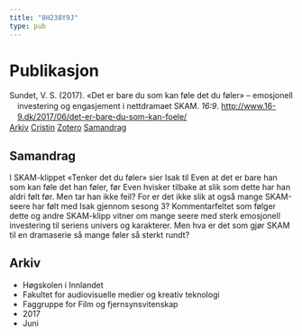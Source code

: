 ```yaml
---
title: "8H238Y9J"
type: pub
---
```

<h1>Publikasjon</h1>
<article id="csl-bib-container-8H238Y9J" class="csl-bib-container">
  <div class="csl-bib-body" style="line-height: 1.35; padding-left: 1em; text-indent:-1em;">
  <div class="csl-entry">Sundet, V. S. (2017). &#xAB;Det er bare du som kan f&#xF8;le det du f&#xF8;ler&#xBB; &#x2013; emosjonell investering og engasjement i nettdramaet SKAM. <i>16:9</i>. <a href="http://www.16-9.dk/2017/06/det-er-bare-du-som-kan-foele/">http://www.16-9.dk/2017/06/det-er-bare-du-som-kan-foele/</a></div>
</div>
  <div class="csl-bib-buttons">
    <a href="#taxonomy-article-8H238Y9J" class="csl-bib-button">Arkiv</a>
    <a href="https://app.cristin.no/results/show.jsf?id=1478914" alt="Cristin URL" class="csl-bib-button">Cristin</a>
    <a href="http://zotero.org/groups/5402882/items/8H238Y9J" alt="Zotero URL" class="csl-bib-button">Zotero</a>
    <a href="#abstract-article-8H238Y9J" class="csl-bib-button">Samandrag</a>
  </div>
  <div id="csl-bib-meta-container-8H238Y9J"></div>
</article>
<div id="csl-bib-meta-8H238Y9J" class="csl-bib-meta">
  <article id="abstract-article-8H238Y9J" class="abstract-article">
    <h1>Samandrag</h1>
    I SKAM-klippet «Tenker det du føler» sier Isak til Even at det er bare han som kan føle det han føler, før Even hvisker tilbake at slik som dette har han aldri følt før. Men tar han ikke feil? For er det ikke slik at også mange SKAM-seere har følt med Isak gjennom sesong 3? Kommentarfeltet som følger dette og andre SKAM-klipp vitner om mange seere med sterk emosjonell investering til seriens univers og karakterer. Men hva er det som gjør SKAM til en dramaserie så mange føler så sterkt rundt?
  </article>
  <article id="taxonomy-article-8H238Y9J" class="taxonomy-article">
    <h1>Arkiv</h1>
    <ul>
      <li>Høgskolen i Innlandet</li>
      <li>Fakultet for audiovisuelle medier og kreativ teknologi</li>
      <li>Faggruppe for Film og fjernsynsvitenskap</li>
      <li>2017</li>
      <li>Juni</li>
    </ul>
  </article>
</div>
